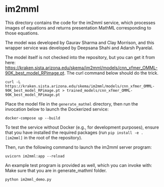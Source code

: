 # im2mml

This directory contains the code for the im2mml service, which processes images
of equations and returns presentation MathML corresponding to those equations.

The model was developed by Gaurav Sharma and Clay Morrison, and this wrapper
service was developed by Deepsana Shahi and Adarsh Pyarelal.

The model itself is not checked into the repository, but you can get it from
here:
https://kraken.sista.arizona.edu/skema/im2mml/models/cnn_xfmer_OMML-90K_best_model_RPimage.pt.
The curl command below should do the trick.

```
curl -L https://kraken.sista.arizona.edu/skema/im2mml/models/cnn_xfmer_OMML-90K_best_model_RPimage.pt > trained_models/cnn_xfmer_OMML-90K_best_model_RPimage.pt
```

Place the model file in the `generate_mathml` directory, then run the
invocation below to launch the Dockerized service:

```
docker-compose up --build
```

To test the service without Docker (e.g., for development purposes), ensure
that you have installed the required packages (run `pip install -e .[im2mml]`
in the root of the repository).

Then, run the following command to launch the im2mml server program:

```
uvicorn im2mml:app --reload
```

An example test program is provided as well, which you can invoke with:
Make sure that you are in generate_mathml folder.

```
python im2mml_demo.py
```
